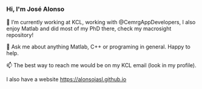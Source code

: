 ### Hi, I'm José Alonso

🔭 I’m currently working at KCL, working with @CemrgAppDevelopers, I also enjoy Matlab and did most of my PhD there, check my macrosight repository! 

💬 Ask me about anything Matlab, C++ or programing in general. Happy to help. 

📫 The best way to reach me would be on my KCL email (look in my profile). 

I also have a website https://alonsojasl.github.io 

<!--
**alonsoJASL/alonsoJASL** is a ✨ _special_ ✨ repository because its `README.md` (this file) appears on your GitHub profile.

Here are some ideas to get you started:

- 🔭 I’m currently working on ...
- 🌱 I’m currently learning ...
- 👯 I’m looking to collaborate on ...
- 🤔 I’m looking for help with ...
- 💬 Ask me about ...
- 📫 How to reach me: ...
- 😄 Pronouns: ...
- ⚡ Fun fact: ...
-->
